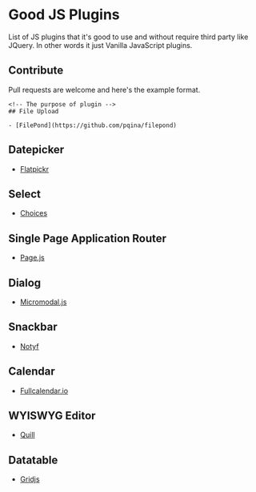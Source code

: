 # Good JS Plugins

List of JS plugins that it's good to use and without require third party like JQuery. In other words it just Vanilla JavaScript plugins.

## Contribute

Pull requests are welcome and here's the example format.

```
<!-- The purpose of plugin -->
## File Upload

- [FilePond](https://github.com/pqina/filepond)
```

## Datepicker

- [Flatpickr](https://flatpickr.js.org)

## Select

- [Choices](https://github.com/jshjohnson/Choices)

## Single Page Application Router

- [Page.js](https://github.com/visionmedia/page.js/)

## Dialog

- [Micromodal.js](https://github.com/Ghosh/micromodal)

## Snackbar

- [Notyf](https://github.com/caroso1222/notyf)

## Calendar

- [Fullcalendar.io](https://fullcalendar.io)

## WYISWYG Editor

- [Quill](https://quilljs.com)

## Datatable

- [Gridjs](https://github.com/grid-js/gridjs)